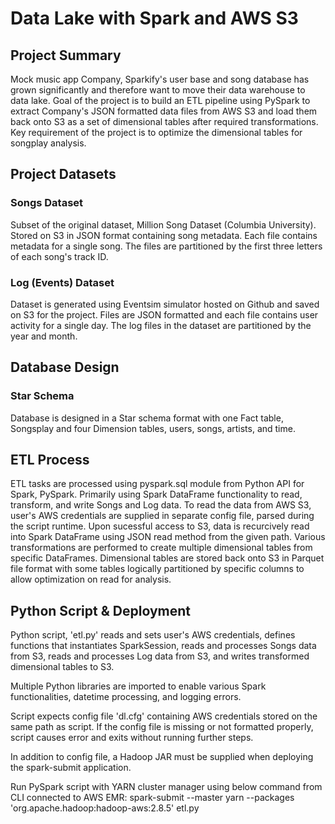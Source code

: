 # **Data Lake with Spark and AWS S3**
## **Project Summary**
Mock music app Company, Sparkify's user base and song database has grown significantly and therefore want to move their data warehouse to data lake. Goal of the project is to build an ETL pipeline using PySpark to extract Company's JSON formatted data files from AWS S3 and load them back onto S3 as a set of dimensional tables after required transformations. Key requirement of the project is to optimize the dimensional tables for songplay analysis.

## **Project Datasets**
### **Songs Dataset**
Subset of the original dataset, Million Song Dataset (Columbia University). Stored on S3 in JSON format containing song metadata. Each file contains metadata for a single song. The files are partitioned by the first three letters of each song's track ID.

### **Log (Events) Dataset**
Dataset is generated using Eventsim simulator hosted on Github and saved on S3 for the project. Files are JSON formatted and each file contains user activity for a single day. The log files in the dataset are partitioned by the year and month.

## **Database Design**
### **Star Schema**
Database is designed in a Star schema format with one Fact table, Songsplay and four Dimension tables, users, songs, artists, and time.

## **ETL Process**
ETL tasks are processed using pyspark.sql module from Python API for Spark, PySpark. Primarily using Spark DataFrame functionality to read, transform, and write Songs and Log data. To read the data from AWS S3, user's AWS credentials are supplied in separate config file, parsed during the script runtime. Upon sucessful access to S3, data is recurcively read into Spark DataFrame using JSON read method from the given path. Various transformations are performed to create multiple dimensional tables from specific DataFrames. Dimensional tables are stored back onto S3 in Parquet file format with some tables logically partitioned by specific columns to allow optimization on read for analysis. 

## **Python Script & Deployment**
Python script, 'etl.py' reads and sets user's AWS credentials, defines functions that instantiates SparkSession, reads and processes Songs data from S3, reads and processes Log data from S3, and writes transformed dimensional tables to S3.

Multiple Python libraries are imported to enable various Spark functionalities, datetime processing, and logging errors.

Script expects config file 'dl.cfg' containing AWS credentials stored on the same path as script. If the config file is missing or not formatted properly, script causes error and exits without running further steps.

In addition to config file, a Hadoop JAR must be supplied when deploying the spark-submit application. 

Run PySpark script with YARN cluster manager using below command from CLI connected to AWS EMR:
spark-submit --master yarn --packages 'org.apache.hadoop:hadoop-aws:2.8.5' etl.py
